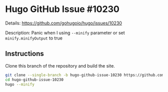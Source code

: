 # Hugo GitHub Issue #10230

Details: <https://github.com/gohugoio/hugo/issues/10230>

Description: Panic when I using `--minify` parameter or set `minify.minifyOutput` to true

## Instructions

Clone this branch of the repository and build the site.

```bash
git clone --single-branch -b hugo-github-issue-10230 https://github.com/jmooring/hugo-testing hugo-github-issue-10230
cd hugo-github-issue-10230
hugo --minify
```
